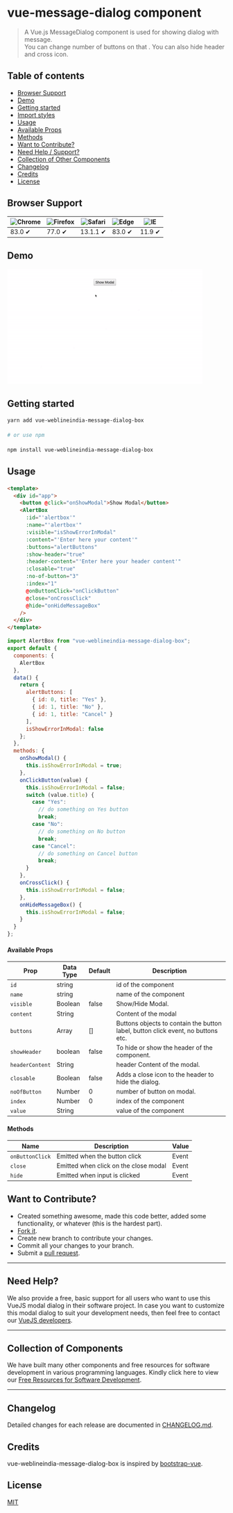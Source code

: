 # vue-message-dialog component

> A Vue.js MessageDialog component is used for showing dialog with message.  
> You can change number of buttons on that .
> You can also hide header and cross icon.

## Table of contents

- [Browser Support](#browser-support)
- [Demo](#demo)
- [Getting started](#getting-started)
- [Import styles](#import-styles)
- [Usage](#usage)
- [Available Props](#available-props)
- [Methods](#methods)
- [Want to Contribute?](#want-to-contribute)
- [Need Help / Support?](#need-help)
- [Collection of Other Components](#collection-of-components)
- [Changelog](#changelog)
- [Credits](#credits)
- [License](#license)

## Browser Support

| ![Chrome](https://raw.github.com/alrra/browser-logos/master/src/chrome/chrome_48x48.png) | ![Firefox](https://raw.github.com/alrra/browser-logos/master/src/firefox/firefox_48x48.png) | ![Safari](https://raw.github.com/alrra/browser-logos/master/src/safari/safari_48x48.png) | ![Edge](https://raw.github.com/alrra/browser-logos/master/src/edge/edge_48x48.png) | ![IE](https://raw.github.com/alrra/browser-logos/master/src/archive/internet-explorer_9-11/internet-explorer_9-11_48x48.png) |
| ---------------------------------------------------------------------------------------- | ------------------------------------------------------------------------------------------- | ---------------------------------------------------------------------------------------- | ---------------------------------------------------------------------------------- | ---------------------------------------------------------------------------------------------------------------------------- |
| 83.0 ✔                                                                                   | 77.0 ✔                                                                                      | 13.1.1 ✔                                                                                 | 83.0 ✔                                                                             | 11.9 ✔                                                                                                                       |

## Demo

[![](modaldialog.gif)](https://github.com/weblineindia/Vue-Message-Dialog-Box/modaldialog.gif)

## Getting started

```bash
yarn add vue-weblineindia-message-dialog-box

# or use npm

npm install vue-weblineindia-message-dialog-box
```

## Usage

```html
<template>
  <div id="app">
    <button @click="onShowModal">Show Modal</button>
    <AlertBox
      :id="'alertbox'"
      :name="'alertbox'"
      :visible="isShowErrorInModal"
      :content="'Enter here your content'"
      :buttons="alertButtons"
      :show-header="true"
      :header-content="'Enter here your header content'"
      :closable="true"
      :no-of-button="3"
      :index="1"
      @onButtonClick="onClickButton"
      @close="onCrossClick"
      @hide="onHideMessageBox"
    />
  </div>
</template>
```

```js
import AlertBox from "vue-weblineindia-message-dialog-box";
export default {
  components: {
    AlertBox
  },
  data() {
    return {
      alertButtons: [
        { id: 0, title: "Yes" },
        { id: 1, title: "No" },
        { id: 1, title: "Cancel" }
      ],
      isShowErrorInModal: false
    };
  },
  methods: {
    onShowModal() {
      this.isShowErrorInModal = true;
    },
    onClickButton(value) {
      this.isShowErrorInModal = false;
      switch (value.title) {
        case "Yes":
          // do something on Yes button
          break;
        case "No":
          // do something on No button
          break;
        case "Cancel":
          // do something on Cancel button
          break;
      }
    },
    onCrossClick() {
      this.isShowErrorInModal = false;
    },
    onHideMessageBox() {
      this.isShowErrorInModal = false;
    }
  }
};
```

#### Available Props

| Prop            | Data Type | Default | Description                                                                      |
| --------------- | --------- | ------- | -------------------------------------------------------------------------------- |
| `id`            | string    |         | id of the component                                                              |
| `name`          | string    |         | name of the component                                                            |
| `visible`       | Boolean   | false   | Show/Hide Modal.                                                                 |
| `content`       | String    |         | Content of the modal                                                             |
| `buttons`       | Array     | []      | Buttons objects to contain the button label, button click event, no buttons etc. |
| `showHeader`    | boolean   | false   | To hide or show the header of the component.                                     |
| `headerContent` | String    |         | header Content of the modal.                                                     |
| `closable`      | Boolean   | false   | Adds a close icon to the header to hide the dialog.                              |
| `noOfButton`    | Number    | 0       | number of button on modal.                                                       |
| `index`         | Number    | 0       | index of the component                                                           |
| `value`         | String    |         | value of the component                                                           |

#### Methods

| Name            | Description                           | Value |
| --------------- | ------------------------------------- | ----- |
| `onButtonClick` | Emitted when the button click         | Event |
| `close`         | Emitted when click on the close modal | Event |
| `hide`          | Emitted when input is clicked         | Event |

## Want to Contribute?

- Created something awesome, made this code better, added some functionality, or whatever (this is the hardest part).
- [Fork it](http://help.github.com/forking/).
- Create new branch to contribute your changes.
- Commit all your changes to your branch.
- Submit a [pull request](http://help.github.com/pull-requests/).

---

## Need Help?

We also provide a free, basic support for all users who want to use this VueJS modal dialog in their software project. In case you want to customize this modal dialog to suit your development needs, then feel free to contact our [VueJS developers](https://www.weblineindia.com/hire-vuejs-developer.html).

---

## Collection of Components

We have built many other components and free resources for software development in various programming languages. Kindly click here to view our [Free Resources for Software Development](https://www.weblineindia.com/software-development-resources.html).

---

## Changelog

Detailed changes for each release are documented in [CHANGELOG.md](./CHANGELOG.md).

## Credits

vue-weblineindia-message-dialog-box is inspired by [bootstrap-vue](https://bootstrap-vue.org/docs/components/modal).

## License

[MIT](LICENSE)

[mit]: https://github.com/weblineindia/Vue-Message-Dialog-Box/blob/master/LICENSE
